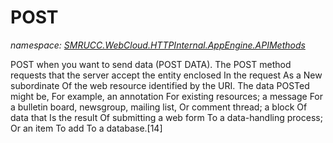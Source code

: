﻿# POST
_namespace: [SMRUCC.WebCloud.HTTPInternal.AppEngine.APIMethods](./index.md)_

POST when you want to send data (POST DATA). The POST method requests that the server accept the entity 
 enclosed In the request As a New subordinate Of the web resource identified by the URI. 
 The data POSTed might be, For example, an annotation For existing resources; a message For a bulletin board, 
 newsgroup, mailing list, Or comment thread; a block Of data that Is the result Of submitting a web form 
 To a data-handling process; Or an item To add To a database.[14]




